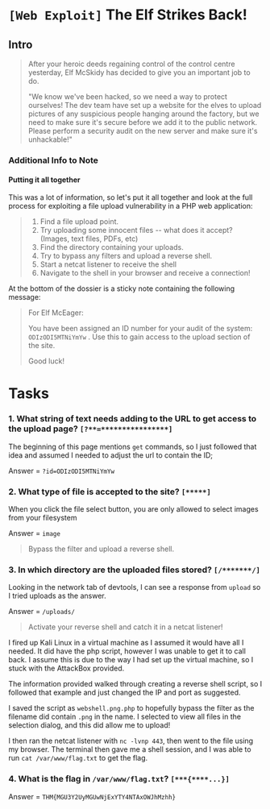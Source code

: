 # `[Web Exploit]` The Elf Strikes Back!

## Intro
>After your heroic deeds regaining control of the control centre yesterday, Elf McSkidy has decided to give you an important job to do.
>
>"We know we've been hacked, so we need a way to protect ourselves! The dev team have set up a website for the elves to upload pictures of any suspicious people hanging around the factory, but we need to make sure it's secure before we add it to the public network. Please perform a security audit on the new server and make sure it's unhackable!"

### Additional Info to Note
#### Putting it all together
This was a lot of information, so let's put it all together and look at the full process for exploiting a file upload vulnerability in a PHP web application:

>1. Find a file upload point.
>2. Try uploading some innocent files -- what does it accept? (Images, text files, PDFs, etc)
>3. Find the directory containing your uploads.
>4. Try to bypass any filters and upload a reverse shell.
>5. Start a netcat listener to receive the shell
>6. Navigate to the shell in your browser and receive a connection!

At the bottom of the dossier is a sticky note containing the following message:

>For Elf McEager:
>
>You have been assigned an ID number for your audit of the system: `ODIzODI5MTNiYmYw` . Use this to gain access to the upload section of the site.
>
>Good luck!

# Tasks

### 1. What string of text needs adding to the URL to get access to the upload page? `[?**=****************]`

The beginning of this page mentions `get` commands, so I just followed that idea and assumed I needed to adjust the url to contain the ID;

Answer = `?id=ODIzODI5MTNiYmYw`

### 2. What type of file is accepted to the site? `[*****]`

When you click the file select button, you are only allowed to select images from your filesystem

Answer = `image`

>Bypass the filter and upload a reverse shell.

### 3. In which directory are the uploaded files stored? `[/*******/]`

Looking in the network tab of devtools, I can see a response from `upload` so I tried uploads as the answer.

Answer = `/uploads/`

> Activate your reverse shell and catch it in a netcat listener!

I fired up Kali Linux in a virtual machine as I assumed it would have all I needed. It did have the php script, however I was unable to get it to call back. I assume this is due to the way I had set up the virtual machine, so I stuck with the AttackBox provided.

The information provided walked through creating a reverse shell script, so I followed that example and just changed the IP and port as suggested.

I saved the script as `webshell.png.php` to hopefully bypass the filter as the filename did contain `.png` in the name. I selected to view all files in the selection dialog, and this did allow me to upload!

I then ran the netcat listener with `nc -lvnp 443`, then went to the file using my browser. The terminal then gave me a shell session, and I was able to run `cat /var/www/flag.txt` to get the flag.

### 4. What is the flag in `/var/www/flag.txt`? `[***{****...}]`

Answer = `THM{MGU3Y2UyMGUwNjExYTY4NTAxOWJhMzhh}`